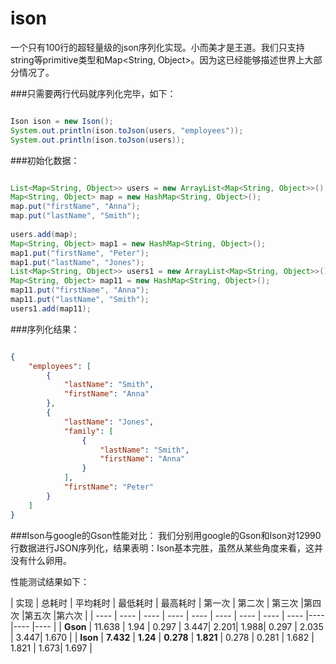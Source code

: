 # ison
一个只有100行的超轻量级的json序列化实现。小而美才是王道。我们只支持string等primitive类型和Map<String, Object>。因为这已经能够描述世界上大部分情况了。

###只需要两行代码就序列化完毕，如下：
```java

Ison ison = new Ison();
System.out.println(ison.toJson(users, "employees"));
System.out.println(ison.toJson(users));

```

###初始化数据：
```java

List<Map<String, Object>> users = new ArrayList<Map<String, Object>>();
Map<String, Object> map = new HashMap<String, Object>();
map.put("firstName", "Anna");
map.put("lastName", "Smith");
		
users.add(map);
Map<String, Object> map1 = new HashMap<String, Object>();
map1.put("firstName", "Peter");
map1.put("lastName", "Jones");
List<Map<String, Object>> users1 = new ArrayList<Map<String, Object>>();
Map<String, Object> map11 = new HashMap<String, Object>();
map11.put("firstName", "Anna");
map11.put("lastName", "Smith");		
users1.add(map11);

```
###序列化结果：
```json

{
    "employees": [
        {
            "lastName": "Smith",
            "firstName": "Anna"
        },
        {
            "lastName": "Jones",
            "family": [
                {
                    "lastName": "Smith",
                    "firstName": "Anna"
                }
            ],
            "firstName": "Peter"
        }
    ]
}

```

###Ison与google的Gson性能对比：
我们分别用google的Gson和Ison对12990行数据进行JSON序列化，结果表明：Ison基本完胜，虽然从某些角度来看，这并没有什么卵用。

性能测试结果如下：

| 实现 | 总耗时 | 平均耗时 | 最低耗时 | 最高耗时 | 第一次 | 第二次 | 第三次 |第四次 |第五次 |第六次 |
| ---- | ---- | ---- | ---- | ---- | ---- | ---- | ---- | ---- |---- |---- |---- |
| **Gson** | 11.638 |  1.94 | 0.297 | 3.447|  2.201|  1.988| 0.297 | 2.035 | 3.447|  1.670 |
| **Ison** | **7.432** | **1.24**  | **0.278** | **1.821** | 0.278 | 0.281 | 1.682 | 1.821 | 1.673| 1.697  |

